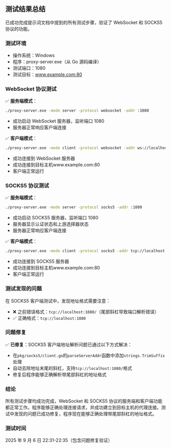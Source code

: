 ## 测试结果总结

已成功完成提示词文档中提到的所有测试步骤，验证了 WebSocket 和 SOCKS5
协议的功能。

### 测试环境

- 操作系统：Windows
- 程序：proxy-server.exe（从 Go 源码编译）
- 测试端口：1080
- 测试目标：www.example.com:80

### WebSocket 协议测试

✅ **服务端模式**：

```bash
./proxy-server.exe -mode server -protocol websocket -addr :1080
```

- 成功启动 WebSocket 服务器，监听端口 1080
- 服务器正常响应客户端连接

✅ **客户端模式**：

```bash
./proxy-server.exe -mode client -protocol websocket -addr ws://localhost:1080/ -host www.example.com -port 80
```

- 成功连接到 WebSocket 服务器
- 成功连接到目标主机www.example.com:80
- 客户端正常运行

### SOCKS5 协议测试

✅ **服务端模式**：

```bash
./proxy-server.exe -mode server -protocol socks5 -addr :1080
```

- 成功启动 SOCKS5 服务器，监听端口 1080
- 服务器显示认证状态和上游选择器状态
- 服务器正常响应客户端连接

✅ **客户端模式**：

```bash
./proxy-server.exe -mode client -protocol socks5 -addr tcp://localhost:1080 -host www.example.com -port 80
```

- 成功连接到 SOCKS5 服务器
- 成功连接到目标主机www.example.com:80
- 客户端正常运行

### 测试发现的问题

在 SOCKS5 客户端测试中，发现地址格式需要注意：

- ❌ 之前错误格式：`tcp://localhost:1080/`（尾部斜杠导致端口解析错误）
- ✅ 正确格式：`tcp://localhost:1080`

### 问题修复

✅ **已修复**：SOCKS5 客户端地址解析问题已通过以下方式解决：

- 在`pkg/socks5/client.go`的`parseServerAddr`函数中添加`strings.TrimSuffix`处理
- 自动去除地址末尾的斜杠，支持`tcp://localhost:1080/`格式
- 修复后程序能够正确解析带尾部斜杠的地址格式

### 结论

所有测试步骤均成功完成，WebSocket 和 SOCKS5
协议的服务端和客户端功能都正常工作。程序能够正确处理连接请求，并成功建立到目标主机的代理连接。测试中发现的问题已成功修复，程序现在能够正确处理带尾部斜杠的地址格式。

### 测试时间

2025 年 9 月 6 日 22:31-22:35（包含问题修复验证）
